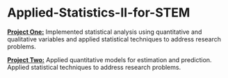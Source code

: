 # Applied-Statistics-II-for-STEM
<ins>__Project One:__</ins> Implemented statistical analysis using quantitative and qualitative variables and applied statistical techniques to address research problems.

<ins>__Project Two:__</ins> Applied quantitative models for estimation and prediction. Applied statistical techniques to address research problems. 
